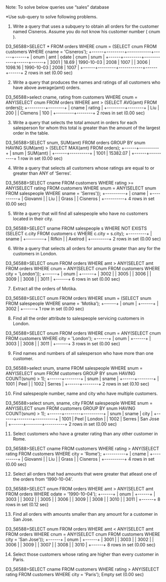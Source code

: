 Note: To solve below queries use “sales” database


*Use sub-query to solve following problems.


1. Write a query that uses a subquery to obtain all orders for the customer named Cisneros. Assume you do not know his customer number ( cnum ).

D3_56588>SELECT * FROM orders WHERE cnum = (SELECT cnum FROM customers WHERE cname = 'Cisneros');
+------+---------+------------+------+------+
| onum | amt     | odate      | cnum | snum |
+------+---------+------------+------+------+
| 3001 |   18.69 | 1990-10-03 | 2008 | 1007 |
| 3006 | 1098.16 | 1990-10-03 | 2008 | 1007 |
+------+---------+------------+------+------+
2 rows in set (0.00 sec)








2. Write a query that produces the names and ratings of all customers who have above average(amt) orders.

D3_56588>select cname, rating from customers WHERE cnum = ANY(SELECT cnum FROM orders WHERE amt > (SELECT AVG(amt) FROM orders));
+---------+--------+
| cname   | rating |
+---------+--------+
| Liu     |    200 |
| Clemens |    100 |
+---------+--------+
2 rows in set (0.00 sec)












3. Write a query that selects the total amount in orders for each salesperson for whom this total is greater than the amount of the largest order 
in the table.

D3_56588>SELECT snum, SUM(amt) FROM orders GROUP BY snum HAVING SUM(amt) > (SELECT MAX(amt) FROM orders);
+------+----------+
| snum | SUM(amt) |
+------+----------+
| 1001 | 15382.07 |
+------+----------+
1 row in set (0.00 sec)










4. Write a query that selects all customers whose ratings are equal to or greater than ANY of ‘Serres’.

D3_56588>SELECT cname FROM customers WHERE rating >= ANY(SELECT rating FROM customers WHERE snum = ANY(SELECT snum FROM salespeople WHERE sname = 'Serres'));
+----------+
| cname    |
+----------+
| Giovanni |
| Liu      |
| Grass    |
| Cisneros |
+----------+
4 rows in set (0.00 sec)












5. Write a query that will find all salespeople who have no customers located in their city.

D3_56588>SELECT sname FROM salespeople s WHERE NOT EXISTS (SELECT c.city FROM customers c WHERE c.city = s.city);
+---------+
| sname   |
+---------+
| Rifkin  |
| Axelrod |
+---------+
2 rows in set (0.00 sec)












6. Write a query that selects all orders for amounts greater than any for the customers in London.

D3_56588>SELECT onum FROM orders WHERE amt > ANY(SELECT amt FROM orders WHERE cnum = ANY(SELECT cnum FROM customers WHERE city = 'London'));
+------+
| onum |
+------+
| 3002 |
| 3005 |
| 3006 |
| 3009 |
| 3008 |
| 3011 |
+------+
6 rows in set (0.00 sec)












7. Extract all the orders of Motika.

D3_56588>SELECT onum FROM orders WHERE snum = (SELECT snum FROM salespeople WHERE sname = 'Motika');
+------+
| onum |
+------+
| 3002 |
+------+
1 row in set (0.00 sec)












8. Find all the order attribute to salespeople servicing customers in London.

D3_56588>SELECT onum FROM orders WHERE cnum = ANY(SELECT cnum FROM customers WHERE city = 'London');
+------+
| onum |
+------+
| 3003 |
| 3008 |
| 3011 |
+------+
3 rows in set (0.00 sec)













9. Find names and numbers of all salesperson who have more than one customer.

D3_56588>select snum, sname FROM salespeople WHERE snum = ANY(SELECT snum FROM customers GROUP BY snum HAVING COUNT(snum) > 1);
+------+--------+
| snum | sname  |
+------+--------+
| 1001 | Peel   |
| 1002 | Serres |
+------+--------+
2 rows in set (0.10 sec)













10. Find salespeople number, name and city who have multiple customers.

D3_56588>select snum, sname, city FROM salespeople WHERE snum = ANY(SELECT snum FROM customers GROUP BY snum HAVING COUNT(snum) > 1);
+------+--------+----------+
| snum | sname  | city     |
+------+--------+----------+
| 1001 | Peel   | London   |
| 1002 | Serres | San Jose |
+------+--------+----------+
2 rows in set (0.00 sec)













11. Select customers who have a greater rating than any other customer in Rome.

D3_56588>SELECT cname FROM customers WHERE rating > ANY(SELECT rating FROM customers WHERE city = 'Rome');
+----------+
| cname    |
+----------+
| Giovanni |
| Liu      |
| Grass    |
| Cisneros |
+----------+
4 rows in set (0.00 sec)












12. Select all orders that had amounts that were greater that atleast one of the orders from ‘1990-10-04’.

D3_56588>SELECT onum FROM orders WHERE amt > ANY(SELECT amt FROM orders WHERE odate = '1990-10-04');
+------+
| onum |
+------+
| 3003 |
| 3002 |
| 3005 |
| 3006 |
| 3009 |
| 3008 |
| 3010 |
| 3011 |
+------+
8 rows in set (0.12 sec)













13. Find all orders with amounts smaller than any amount for a customer in San Jose.

D3_56588>SELECT onum FROM orders WHERE amt < ANY(SELECT amt FROM orders WHERE cnum = ANY(SELECT cnum FROM customers WHERE city = 'San Jose'));
+------+
| onum |
+------+
| 3001 |
| 3003 |
| 3002 |
| 3006 |
| 3009 |
| 3007 |
| 3008 |
| 3010 |
+------+
8 rows in set (0.00 sec)














14. Select those customers whose rating are higher than every customer in Paris.

D3_56588>SELECT cname FROM customers WHERE rating > ANY(SELECT rating FROM customers WHERE city = 'Paris');
Empty set (0.00 sec)